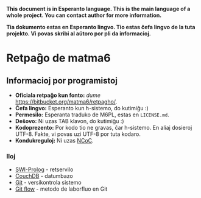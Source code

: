 **This document is in Esperanto language. This is the main language of a whole project. You can contact author for more information.**

**Tia dokumento estas en Esperanto lingvo. Tio estas ĉefa lingvo de la tuta projekto. Vi povas skribi al aŭtoro por pli da informacioj.**

Retpaĝo de matma6
=================

Informacioj por programistoj
----------------------------

- **Oficiala retpaĝo kun fonto:** *dume* https://bitbucket.org/matma6/retpagho/.
- **Ĉefa lingvo:** Esperanto kun h-sistemo, do kutimiĝu :)
- **Permesilo:** Esperanta traduko de M6PL, estas en `LICENSE.md`.
- **Deŝovo:** Ni uzas TAB klavon, do kutimiĝu :)
- **Kodoprezento:** Por kodo tio ne gravas, ĉar h-sistemo. En aliaj dosieroj UTF-8. Fakte, vi povas uzi UTF-8 por tuta kodaro.
- **Kondukreguloj:** Ni uzas [NCoC](https://github.com/domgetter/NCoC).

### Iloj
- [SWI-Prolog](http://www.swi-prolog.org/) - retservilo
- [CouchDB](http://couchdb.apache.org/) - datumbazo
- [Git](https://git-scm.com/) - versikontrola sistemo
- [Git flow](http://nvie.com/posts/a-successful-git-branching-model/) - metodo de laborfluo en Git
